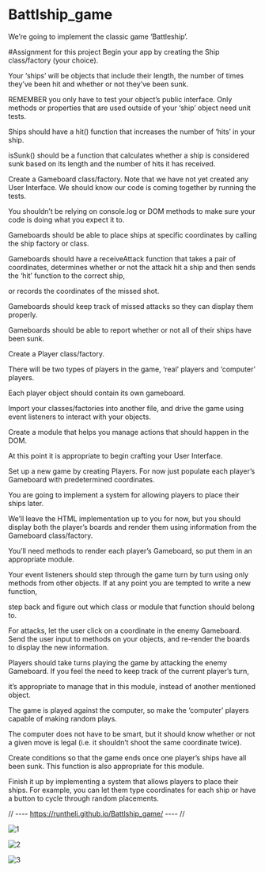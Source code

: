 # Battlship_game
 We’re going to implement the classic game ‘Battleship’.

#Assignment for this project
Begin your app by creating the Ship class/factory (your choice).

Your ‘ships’ will be objects that include their length, the number of times they’ve been hit and whether or not they’ve been sunk.

REMEMBER you only have to test your object’s public interface. Only methods or properties that are used outside of your ‘ship’ object need unit tests.

Ships should have a hit() function that increases the number of ‘hits’ in your ship.

isSunk() should be a function that calculates whether a ship is considered sunk based on its length and the number of hits it has received.

Create a Gameboard class/factory.
Note that we have not yet created any User Interface. We should know our code is coming together by running the tests.

You shouldn’t be relying on console.log or DOM methods to make sure your code is doing what you expect it to.

Gameboards should be able to place ships at specific coordinates by calling the ship factory or class.

Gameboards should have a receiveAttack function that takes a pair of coordinates, determines whether or not the attack hit a ship and then sends the ‘hit’ function to the correct ship,

or records the coordinates of the missed shot.

Gameboards should keep track of missed attacks so they can display them properly.

Gameboards should be able to report whether or not all of their ships have been sunk.

Create a Player class/factory.

There will be two types of players in the game, ‘real’ players and ‘computer’ players.

Each player object should contain its own gameboard.

Import your classes/factories into another file, and drive the game using event listeners to interact with your objects.

Create a module that helps you manage actions that should happen in the DOM.

At this point it is appropriate to begin crafting your User Interface.

Set up a new game by creating Players. For now just populate each player’s Gameboard with predetermined coordinates.

You are going to implement a system for allowing players to place their ships later.

We’ll leave the HTML implementation up to you for now, but you should display both the player’s boards and render them using information from the Gameboard class/factory.

You’ll need methods to render each player’s Gameboard, so put them in an appropriate module.

Your event listeners should step through the game turn by turn using only methods from other objects. If at any point you are tempted to write a new function,

step back and figure out which class or module that function should belong to.

For attacks, let the user click on a coordinate in the enemy Gameboard. Send the user input to methods on your objects, and re-render the boards to display the new information.

Players should take turns playing the game by attacking the enemy Gameboard. If you feel the need to keep track of the current player’s turn,

it’s appropriate to manage that in this module, instead of another mentioned object.

The game is played against the computer, so make the ‘computer’ players capable of making random plays.

The computer does not have to be smart, but it should know whether or not a given move is legal (i.e. it shouldn’t shoot the same coordinate twice).

Create conditions so that the game ends once one player’s ships have all been sunk. This function is also appropriate for this module.

Finish it up by implementing a system that allows players to place their ships. For example, you can let them type coordinates for each ship or have a button to cycle through random placements.

// ---- https://runtheli.github.io/Battlship_game/ ---- //

![1](https://github.com/user-attachments/assets/efb0ccf3-7df4-464b-84f4-06272287c8a2)

![2](https://github.com/user-attachments/assets/2bdc7911-8193-4f2a-a6f7-c0f8178064cb)

![3](https://github.com/user-attachments/assets/030db2dc-7e24-43b2-aa66-1be08dce2f15)
